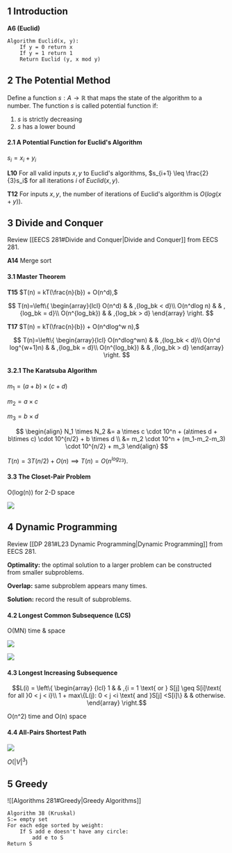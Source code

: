 ## 1 Introduction

**A6 (Euclid)**

```Algorithm
Algorithm Euclid(x, y):
	If y = 0 return x
	If y = 1 return 1
	Return Euclid (y, x mod y)
```



## 2 The Potential Method

Define a function $s: A \to \mathbb{R}$ that maps the state of the algorithm to a number. The function $s$ is called potential function if:

1. $s$ is strictly decreasing
2. $s$ has a lower bound

#### 2.1 A Potential Function for Euclid's Algorithm

$s_i = x_i + y_i$

**L10**	For all valid inputs $x,y$ to Euclid's algorithms, $s_{i+1} \leq \frac{2}{3}s_i$ for all iterations $i$ of $Euclid(x,y).$

**T12**	For inputs $x,y,$ the number of iterations of Euclid's algorithm is $O(log(x+y)).$



## 3 Divide and Conquer

Review [[EECS 281#Divide and Conquer|Divide and Conquer]] from EECS 281.

**A14** Merge sort

#### 3.1 Master Theorem

**T15**	$T(n) = kT(\frac{n}{b}) + O(n^d),$

$$ T(n)=\left\{
\begin{array}{lcl}
O(n^d)       	&	& ,{log_bk < d}\\
O(n^dlog n)     &	& ,{log_bk = d}\\
O(n^{log_bk})	&	& ,{log_bk > d}
\end{array} \right. $$

**T17**	$T(n) = kT(\frac{n}{b}) + O(n^dlog^w n),$

$$ T(n)=\left\{
\begin{array}{lcl}
O(n^dlog^wn)       	&	& ,{log_bk < d}\\
O(n^d log^{w+1}n)     &	& ,{log_bk = d}\\
O(n^{log_bk})	&	& ,{log_bk > d}
\end{array} \right. $$

#### 3.2.1 The Karatsuba Algorithm

$m_1 = (a+b)\times(c+d)$

$m_2 = a \times c$

$m_ 3 = b \times d$

$$
\begin{align}
N_1 \times N_2  &= a \times c \cdot 10^n + (a\times d + b\times c) \cdot 10^{n/2} + b \times d \\ &= m_2 \cdot 10^n + (m_1-m_2-m_3) \cdot 10^{n/2} + m_3
\end{align}
$$

$T(n) = 3T(n/2) + O(n) \implies T(n) = O(n^{log_23}).$

#### 3.3 The Closet-Pair Problem

O(log(n)) for 2-D space

![](image-20210914175237968.png)



## 4 Dynamic Programming

Review [[DP 281#L23 Dynamic Programming|Dynamic Programming]] from EECS 281.

**Optimality:** the optimal solution to a larger problem can be constructed from smaller subproblems.

**Overlap:** same subproblem appears many times.

**Solution:** record the result of subproblems.

#### 4.2 Longest Common Subsequence (LCS)

O(MN) time & space

![](image-20210914180942005.png)

![](image-20210914181208938.png)

#### 4.3 Longest Increasing Subsequence

$$L(i)  = \left\{
\begin{array} {lcl}
1	&	& ,{i = 1 \text{ or } S[j] \geq S[i]\text{ for all }0 < j < i}\\
1 + max\{L(j): 0 < j <i  \text{ and }S[j] <S[i]\} & & otherwise.
\end{array} \right.$$

O(n^2) time and O(n) space 

#### 4.4 All-Pairs Shortest Path

![](image-20210914185616773.png)

$O(|V|^3)$



## 5 Greedy

![[Algorithms 281#Greedy|Greedy Algorithms]]

```Algorithm
Algorithm 38 (Kruskal)
S:= empty set
For each edge sorted by weight:
	If S add e doesn't have any circle:
		add e to S
Return S
```
